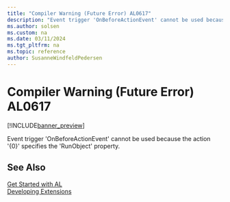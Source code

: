 ```yaml
---
title: "Compiler Warning (Future Error) AL0617"
description: "Event trigger 'OnBeforeActionEvent' cannot be used because the action '{0}' specifies the 'RunObject' property."
ms.author: solsen
ms.custom: na
ms.date: 03/11/2024
ms.tgt_pltfrm: na
ms.topic: reference
author: SusanneWindfeldPedersen
---
```

[//]: # (START>DO_NOT_EDIT)
[//]: # (IMPORTANT:Do not edit any of the content between here and the END>DO_NOT_EDIT.)
[//]: # (Any modifications should be made in the .xml files in the ModernDev repo.)
# Compiler Warning (Future Error) AL0617

[!INCLUDE[banner_preview](../includes/banner_preview.md)]

Event trigger 'OnBeforeActionEvent' cannot be used because the action '{0}' specifies the 'RunObject' property.


[//]: # (IMPORTANT: END>DO_NOT_EDIT)
## See Also  
[Get Started with AL](../devenv-get-started.md)  
[Developing Extensions](../devenv-dev-overview.md)  